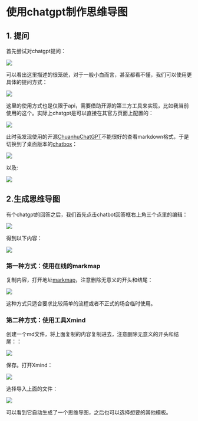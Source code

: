 # 使用chatgpt制作思维导图

## 1. 提问

首先尝试对chatgpt提问：

![](https://images-pigo.oss-cn-beijing.aliyuncs.com/20230422223312.png)

可以看出这里描述的很笼统，对于一般小白而言，甚至都看不懂，我们可以使用更具体的提问方式：

![](https://images-pigo.oss-cn-beijing.aliyuncs.com/20230422224056.png)

这里的使用方式也是仅限于api，需要借助开源的第三方工具来实现，比如我当前使用的这个。实际上chatgpt是可以直接在其官方页面上配置的：

![](https://images-pigo.oss-cn-beijing.aliyuncs.com/20230422224106.png)

此时我发现使用的开源[ChuanhuChatGPT](https://github.com/GaiZhenbiao/ChuanhuChatGPT)不能很好的查看markdown格式，于是切换到了桌面版本的[chatbox](https://github.com/Bin-Huang/chatbox)：

![](https://images-pigo.oss-cn-beijing.aliyuncs.com/20230422231213.png)

以及:

![](https://images-pigo.oss-cn-beijing.aliyuncs.com/20230422231228.png)



## 2.生成思维导图

有个chatgpt的回答之后，我们首先点击chatbot回答框右上角三个点里的编辑：

![](https://images-pigo.oss-cn-beijing.aliyuncs.com/20230422231559.png)

得到以下内容：

![](https://images-pigo.oss-cn-beijing.aliyuncs.com/20230422231653.png)

### 第一种方式：使用在线的markmap

复制内容，打开地址[markmap](https://markmap.js.org/repl)，注意删除无意义的开头和结尾：

![](https://images-pigo.oss-cn-beijing.aliyuncs.com/20230422232141.png)

这种方式只适合要求比较简单的流程或者不正式的场合临时使用。

### 第二种方式：使用工具Xmind

创建一个md文件，将上面复制的内容复制进去，注意删除无意义的开头和结尾：：

![](https://images-pigo.oss-cn-beijing.aliyuncs.com/20230422232719.png)

保存。打开Xmind：

![](https://images-pigo.oss-cn-beijing.aliyuncs.com/20230422233338.png)

选择导入上面的文件：

![](https://images-pigo.oss-cn-beijing.aliyuncs.com/20230422233459.png)

可以看到它自动生成了一个思维导图，之后也可以选择想要的其他模板。